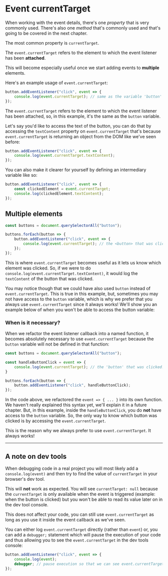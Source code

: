 # Event currentTarget

When working with the event details, there's one _property_ that is very commonly used. There's also one _method_ that's commonly used and that's going to be covered in the next chapter.

The most common property is `currentTarget`.

The `event.currentTarget` refers to the element to which the event listener has been **attached**.

This will become especially useful once we start adding events to **multiple** elements.

Here's an example usage of `event.currentTarget`:

```javascript
button.addEventListener("click", event => {
    console.log(event.currentTarget); // same as the variable 'button'
});
```

The `event.currentTarget` refers to the element to which the event listener has been attached, so, in this example, it's the same as the `button` variable.

Let's say you'd like to access the text of the button, you can do that by accessing the `textContent` property on `event.currentTarget` that's because `event.currentTarget` is returning an object from the DOM like we've seen before:

```javascript
button.addEventListener("click", event => {
    console.log(event.currentTarget.textContent);
});
```

You can also make it clearer for yourself by defining an intermediary variable like so:

```javascript
button.addEventListener("click", event => {
    const clickedElement = event.currentTarget;
    console.log(clickedElement.textContent);
});
```

## Multiple elements

```javascript
const buttons = document.querySelectorAll("button");

buttons.forEach(button => {
    button.addEventListener("click", event => {
        console.log(event.currentTarget); // the <button> that was clicked
    });
});
```

This is where `event.currentTarget` becomes useful as it lets us know which element was clicked. So, if we were to do `console.log(event.currentTarget.textContent)`, it would log the `textContent` of the button that was clicked.

You may notice though that we could have also used `button` instead of `event.currentTarget`. This is true in this example, but, sometimes you may not have access to the `button` variable, which is why we prefer that you always use `event.currentTarget` since it always works! We'll show you an example below of when you won't be able to access the button variable:

### When is it necessary?

When we refactor the event listener callback into a named function, it becomes absolutely necessary to use `event.currentTarget` because the `button` variable will not be defined in that function:

```javascript
const buttons = document.querySelectorAll("button");

const handleButtonClick = event => {
    console.log(event.currentTarget); // the 'button' that was clicked.
}

buttons.forEach(button => {
    button.addEventListener("click", handleButtonClick);
});
```

In the code above, we refactored the `event => { ... }` into its own function. We haven't really explained this syntax yet, we'll explain it in a future chapter. But, in this example, inside the `handleButtonClick`, you do **not** have access to the `button` variable. So, the only way to know which button was clicked is by accessing the `event.currentTarget`.

This is the reason why we always prefer to use `event.currentTarget`. It always works!

---

## A note on dev tools

When debugging code in a real project you will most likely add a `console.log(event)` and then try to find the value of `currentTarget` in your browser's dev tool.

This will **not** work as expected. You will see `currentTarget: null` because the `currentTarget` is only available when the event is triggered (example: when the button is clicked) but you won't be able to read its value later on in the dev tool console.

This does not affect your code, you can still use `event.currentTarget` as long as you use it inside the event callback as we've seen.

You can either log `event.currentTarget` directly (rather than `event`) or, you can add a `debugger;` statement which will pause the execution of your code and thus allowing you to see the `event.currentTarget` in the dev tools console:

```javascript
button.addEventListener("click", event => {
    console.log(event);
    debugger; // pause execution so that we can see event.currentTarget in the dev tools
});
```
